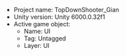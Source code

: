 <!-- UNITY CODE ASSIST INSTRUCTIONS START -->
- Project name: TopDownShooter_Gian
- Unity version: Unity 6000.0.32f1
- Active game object:
  - Name: UI
  - Tag: Untagged
  - Layer: UI
<!-- UNITY CODE ASSIST INSTRUCTIONS END -->